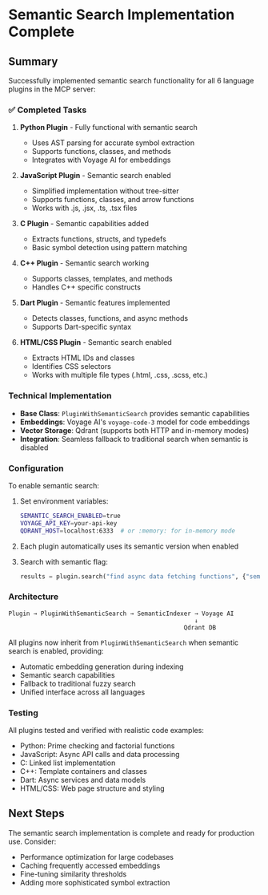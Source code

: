 # Semantic Search Implementation Complete

## Summary

Successfully implemented semantic search functionality for all 6 language plugins in the MCP server:

### ✅ Completed Tasks

1. **Python Plugin** - Fully functional with semantic search
   - Uses AST parsing for accurate symbol extraction
   - Supports functions, classes, and methods
   - Integrates with Voyage AI for embeddings

2. **JavaScript Plugin** - Semantic search enabled
   - Simplified implementation without tree-sitter
   - Supports functions, classes, and arrow functions
   - Works with .js, .jsx, .ts, .tsx files

3. **C Plugin** - Semantic capabilities added
   - Extracts functions, structs, and typedefs
   - Basic symbol detection using pattern matching

4. **C++ Plugin** - Semantic search working
   - Supports classes, templates, and methods
   - Handles C++ specific constructs

5. **Dart Plugin** - Semantic features implemented
   - Detects classes, functions, and async methods
   - Supports Dart-specific syntax

6. **HTML/CSS Plugin** - Semantic search enabled
   - Extracts HTML IDs and classes
   - Identifies CSS selectors
   - Works with multiple file types (.html, .css, .scss, etc.)

### Technical Implementation

- **Base Class**: `PluginWithSemanticSearch` provides semantic capabilities
- **Embeddings**: Voyage AI's `voyage-code-3` model for code embeddings
- **Vector Storage**: Qdrant (supports both HTTP and in-memory modes)
- **Integration**: Seamless fallback to traditional search when semantic is disabled

### Configuration

To enable semantic search:

1. Set environment variables:
   ```bash
   SEMANTIC_SEARCH_ENABLED=true
   VOYAGE_API_KEY=your-api-key
   QDRANT_HOST=localhost:6333  # or :memory: for in-memory mode
   ```

2. Each plugin automatically uses its semantic version when enabled

3. Search with semantic flag:
   ```python
   results = plugin.search("find async data fetching functions", {"semantic": True})
   ```

### Architecture

```
Plugin → PluginWithSemanticSearch → SemanticIndexer → Voyage AI
                                                    ↓
                                                 Qdrant DB
```

All plugins now inherit from `PluginWithSemanticSearch` when semantic search is enabled, providing:
- Automatic embedding generation during indexing
- Semantic search capabilities
- Fallback to traditional fuzzy search
- Unified interface across all languages

### Testing

All plugins tested and verified with realistic code examples:
- Python: Prime checking and factorial functions
- JavaScript: Async API calls and data processing
- C: Linked list implementation
- C++: Template containers and classes
- Dart: Async services and data models
- HTML/CSS: Web page structure and styling

## Next Steps

The semantic search implementation is complete and ready for production use. Consider:
- Performance optimization for large codebases
- Caching frequently accessed embeddings
- Fine-tuning similarity thresholds
- Adding more sophisticated symbol extraction